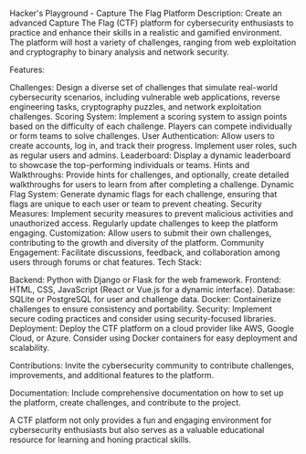 Hacker's Playground - Capture The Flag Platform
Description:
Create an advanced Capture The Flag (CTF) platform for cybersecurity enthusiasts to practice and enhance their skills in a realistic and gamified environment. The platform will host a variety of challenges, ranging from web exploitation and cryptography to binary analysis and network security.

Features:

Challenges: Design a diverse set of challenges that simulate real-world cybersecurity scenarios, including vulnerable web applications, reverse engineering tasks, cryptography puzzles, and network exploitation challenges.
Scoring System: Implement a scoring system to assign points based on the difficulty of each challenge. Players can compete individually or form teams to solve challenges.
User Authentication: Allow users to create accounts, log in, and track their progress. Implement user roles, such as regular users and admins.
Leaderboard: Display a dynamic leaderboard to showcase the top-performing individuals or teams.
Hints and Walkthroughs: Provide hints for challenges, and optionally, create detailed walkthroughs for users to learn from after completing a challenge.
Dynamic Flag System: Generate dynamic flags for each challenge, ensuring that flags are unique to each user or team to prevent cheating.
Security Measures: Implement security measures to prevent malicious activities and unauthorized access. Regularly update challenges to keep the platform engaging.
Customization: Allow users to submit their own challenges, contributing to the growth and diversity of the platform.
Community Engagement: Facilitate discussions, feedback, and collaboration among users through forums or chat features.
Tech Stack:

Backend: Python with Django or Flask for the web framework.
Frontend: HTML, CSS, JavaScript (React or Vue.js for a dynamic interface).
Database: SQLite or PostgreSQL for user and challenge data.
Docker: Containerize challenges to ensure consistency and portability.
Security: Implement secure coding practices and consider using security-focused libraries.
Deployment:
Deploy the CTF platform on a cloud provider like AWS, Google Cloud, or Azure. Consider using Docker containers for easy deployment and scalability.

Contributions:
Invite the cybersecurity community to contribute challenges, improvements, and additional features to the platform.

Documentation:
Include comprehensive documentation on how to set up the platform, create challenges, and contribute to the project.

A CTF platform not only provides a fun and engaging environment for cybersecurity enthusiasts but also serves as a valuable educational resource for learning and honing practical skills.
